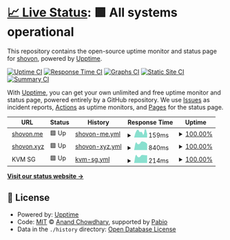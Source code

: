 # [📈 Live Status](https://status.shovon.me): <!--live status--> **🟩 All systems operational**

This repository contains the open-source uptime monitor and status page for [shovon](shovon.me), powered by [Upptime](https://github.com/upptime/upptime).

[![Uptime CI](https://github.com/ajshovon/status.shovon.me/workflows/Uptime%20CI/badge.svg)](https://github.com/ajshovon/status.shovon.me/actions?query=workflow%3A%22Uptime+CI%22)
[![Response Time CI](https://github.com/ajshovon/status.shovon.me/workflows/Response%20Time%20CI/badge.svg)](https://github.com/ajshovon/status.shovon.me/actions?query=workflow%3A%22Response+Time+CI%22)
[![Graphs CI](https://github.com/ajshovon/status.shovon.me/workflows/Graphs%20CI/badge.svg)](https://github.com/ajshovon/status.shovon.me/actions?query=workflow%3A%22Graphs+CI%22)
[![Static Site CI](https://github.com/ajshovon/status.shovon.me/workflows/Static%20Site%20CI/badge.svg)](https://github.com/ajshovon/status.shovon.me/actions?query=workflow%3A%22Static+Site+CI%22)
[![Summary CI](https://github.com/ajshovon/status.shovon.me/workflows/Summary%20CI/badge.svg)](https://github.com/ajshovon/status.shovon.me/actions?query=workflow%3A%22Summary+CI%22)

With [Upptime](https://upptime.js.org), you can get your own unlimited and free uptime monitor and status page, powered entirely by a GitHub repository. We use [Issues](https://github.com/ajshovon/status.shovon.me/issues) as incident reports, [Actions](https://github.com/ajshovon/status.shovon.me/actions) as uptime monitors, and [Pages](https://status.shovon.me) for the status page.

<!--start: status pages-->
<!-- This summary is generated by Upptime (https://github.com/upptime/upptime) -->
<!-- Do not edit this manually, your changes will be overwritten -->
<!-- prettier-ignore -->
| URL | Status | History | Response Time | Uptime |
| --- | ------ | ------- | ------------- | ------ |
| <img alt="" src="https://icons.duckduckgo.com/ip3/shovon.me.ico" height="13"> [shovon.me](https://shovon.me) | 🟩 Up | [shovon-me.yml](https://github.com/ajshovon/status.shovon.me/commits/HEAD/history/shovon-me.yml) | <details><summary><img alt="Response time graph" src="./graphs/shovon-me/response-time-week.png" height="20"> 159ms</summary><br><a href="https://status.shovon.me/history/shovon-me"><img alt="Response time 172" src="https://img.shields.io/endpoint?url=https%3A%2F%2Fraw.githubusercontent.com%2Fajshovon%2Fstatus.shovon.me%2FHEAD%2Fapi%2Fshovon-me%2Fresponse-time.json"></a><br><a href="https://status.shovon.me/history/shovon-me"><img alt="24-hour response time 164" src="https://img.shields.io/endpoint?url=https%3A%2F%2Fraw.githubusercontent.com%2Fajshovon%2Fstatus.shovon.me%2FHEAD%2Fapi%2Fshovon-me%2Fresponse-time-day.json"></a><br><a href="https://status.shovon.me/history/shovon-me"><img alt="7-day response time 159" src="https://img.shields.io/endpoint?url=https%3A%2F%2Fraw.githubusercontent.com%2Fajshovon%2Fstatus.shovon.me%2FHEAD%2Fapi%2Fshovon-me%2Fresponse-time-week.json"></a><br><a href="https://status.shovon.me/history/shovon-me"><img alt="30-day response time 172" src="https://img.shields.io/endpoint?url=https%3A%2F%2Fraw.githubusercontent.com%2Fajshovon%2Fstatus.shovon.me%2FHEAD%2Fapi%2Fshovon-me%2Fresponse-time-month.json"></a><br><a href="https://status.shovon.me/history/shovon-me"><img alt="1-year response time 172" src="https://img.shields.io/endpoint?url=https%3A%2F%2Fraw.githubusercontent.com%2Fajshovon%2Fstatus.shovon.me%2FHEAD%2Fapi%2Fshovon-me%2Fresponse-time-year.json"></a></details> | <details><summary><a href="https://status.shovon.me/history/shovon-me">100.00%</a></summary><a href="https://status.shovon.me/history/shovon-me"><img alt="All-time uptime 99.97%" src="https://img.shields.io/endpoint?url=https%3A%2F%2Fraw.githubusercontent.com%2Fajshovon%2Fstatus.shovon.me%2FHEAD%2Fapi%2Fshovon-me%2Fuptime.json"></a><br><a href="https://status.shovon.me/history/shovon-me"><img alt="24-hour uptime 100.00%" src="https://img.shields.io/endpoint?url=https%3A%2F%2Fraw.githubusercontent.com%2Fajshovon%2Fstatus.shovon.me%2FHEAD%2Fapi%2Fshovon-me%2Fuptime-day.json"></a><br><a href="https://status.shovon.me/history/shovon-me"><img alt="7-day uptime 100.00%" src="https://img.shields.io/endpoint?url=https%3A%2F%2Fraw.githubusercontent.com%2Fajshovon%2Fstatus.shovon.me%2FHEAD%2Fapi%2Fshovon-me%2Fuptime-week.json"></a><br><a href="https://status.shovon.me/history/shovon-me"><img alt="30-day uptime 99.96%" src="https://img.shields.io/endpoint?url=https%3A%2F%2Fraw.githubusercontent.com%2Fajshovon%2Fstatus.shovon.me%2FHEAD%2Fapi%2Fshovon-me%2Fuptime-month.json"></a><br><a href="https://status.shovon.me/history/shovon-me"><img alt="1-year uptime 99.97%" src="https://img.shields.io/endpoint?url=https%3A%2F%2Fraw.githubusercontent.com%2Fajshovon%2Fstatus.shovon.me%2FHEAD%2Fapi%2Fshovon-me%2Fuptime-year.json"></a></details>
| <img alt="" src="https://icons.duckduckgo.com/ip3/shovon.xyz.ico" height="13"> [shovon.xyz](https://shovon.xyz) | 🟩 Up | [shovon-xyz.yml](https://github.com/ajshovon/status.shovon.me/commits/HEAD/history/shovon-xyz.yml) | <details><summary><img alt="Response time graph" src="./graphs/shovon-xyz/response-time-week.png" height="20"> 840ms</summary><br><a href="https://status.shovon.me/history/shovon-xyz"><img alt="Response time 879" src="https://img.shields.io/endpoint?url=https%3A%2F%2Fraw.githubusercontent.com%2Fajshovon%2Fstatus.shovon.me%2FHEAD%2Fapi%2Fshovon-xyz%2Fresponse-time.json"></a><br><a href="https://status.shovon.me/history/shovon-xyz"><img alt="24-hour response time 985" src="https://img.shields.io/endpoint?url=https%3A%2F%2Fraw.githubusercontent.com%2Fajshovon%2Fstatus.shovon.me%2FHEAD%2Fapi%2Fshovon-xyz%2Fresponse-time-day.json"></a><br><a href="https://status.shovon.me/history/shovon-xyz"><img alt="7-day response time 840" src="https://img.shields.io/endpoint?url=https%3A%2F%2Fraw.githubusercontent.com%2Fajshovon%2Fstatus.shovon.me%2FHEAD%2Fapi%2Fshovon-xyz%2Fresponse-time-week.json"></a><br><a href="https://status.shovon.me/history/shovon-xyz"><img alt="30-day response time 923" src="https://img.shields.io/endpoint?url=https%3A%2F%2Fraw.githubusercontent.com%2Fajshovon%2Fstatus.shovon.me%2FHEAD%2Fapi%2Fshovon-xyz%2Fresponse-time-month.json"></a><br><a href="https://status.shovon.me/history/shovon-xyz"><img alt="1-year response time 879" src="https://img.shields.io/endpoint?url=https%3A%2F%2Fraw.githubusercontent.com%2Fajshovon%2Fstatus.shovon.me%2FHEAD%2Fapi%2Fshovon-xyz%2Fresponse-time-year.json"></a></details> | <details><summary><a href="https://status.shovon.me/history/shovon-xyz">100.00%</a></summary><a href="https://status.shovon.me/history/shovon-xyz"><img alt="All-time uptime 100.00%" src="https://img.shields.io/endpoint?url=https%3A%2F%2Fraw.githubusercontent.com%2Fajshovon%2Fstatus.shovon.me%2FHEAD%2Fapi%2Fshovon-xyz%2Fuptime.json"></a><br><a href="https://status.shovon.me/history/shovon-xyz"><img alt="24-hour uptime 100.00%" src="https://img.shields.io/endpoint?url=https%3A%2F%2Fraw.githubusercontent.com%2Fajshovon%2Fstatus.shovon.me%2FHEAD%2Fapi%2Fshovon-xyz%2Fuptime-day.json"></a><br><a href="https://status.shovon.me/history/shovon-xyz"><img alt="7-day uptime 100.00%" src="https://img.shields.io/endpoint?url=https%3A%2F%2Fraw.githubusercontent.com%2Fajshovon%2Fstatus.shovon.me%2FHEAD%2Fapi%2Fshovon-xyz%2Fuptime-week.json"></a><br><a href="https://status.shovon.me/history/shovon-xyz"><img alt="30-day uptime 100.00%" src="https://img.shields.io/endpoint?url=https%3A%2F%2Fraw.githubusercontent.com%2Fajshovon%2Fstatus.shovon.me%2FHEAD%2Fapi%2Fshovon-xyz%2Fuptime-month.json"></a><br><a href="https://status.shovon.me/history/shovon-xyz"><img alt="1-year uptime 100.00%" src="https://img.shields.io/endpoint?url=https%3A%2F%2Fraw.githubusercontent.com%2Fajshovon%2Fstatus.shovon.me%2FHEAD%2Fapi%2Fshovon-xyz%2Fuptime-year.json"></a></details>
| <img alt="" src="https://icons.duckduckgo.com/ip3/null.ico" height="13"> KVM SG | 🟩 Up | [kvm-sg.yml](https://github.com/ajshovon/status.shovon.me/commits/HEAD/history/kvm-sg.yml) | <details><summary><img alt="Response time graph" src="./graphs/kvm-sg/response-time-week.png" height="20"> 214ms</summary><br><a href="https://status.shovon.me/history/kvm-sg"><img alt="Response time 217" src="https://img.shields.io/endpoint?url=https%3A%2F%2Fraw.githubusercontent.com%2Fajshovon%2Fstatus.shovon.me%2FHEAD%2Fapi%2Fkvm-sg%2Fresponse-time.json"></a><br><a href="https://status.shovon.me/history/kvm-sg"><img alt="24-hour response time 274" src="https://img.shields.io/endpoint?url=https%3A%2F%2Fraw.githubusercontent.com%2Fajshovon%2Fstatus.shovon.me%2FHEAD%2Fapi%2Fkvm-sg%2Fresponse-time-day.json"></a><br><a href="https://status.shovon.me/history/kvm-sg"><img alt="7-day response time 214" src="https://img.shields.io/endpoint?url=https%3A%2F%2Fraw.githubusercontent.com%2Fajshovon%2Fstatus.shovon.me%2FHEAD%2Fapi%2Fkvm-sg%2Fresponse-time-week.json"></a><br><a href="https://status.shovon.me/history/kvm-sg"><img alt="30-day response time 219" src="https://img.shields.io/endpoint?url=https%3A%2F%2Fraw.githubusercontent.com%2Fajshovon%2Fstatus.shovon.me%2FHEAD%2Fapi%2Fkvm-sg%2Fresponse-time-month.json"></a><br><a href="https://status.shovon.me/history/kvm-sg"><img alt="1-year response time 217" src="https://img.shields.io/endpoint?url=https%3A%2F%2Fraw.githubusercontent.com%2Fajshovon%2Fstatus.shovon.me%2FHEAD%2Fapi%2Fkvm-sg%2Fresponse-time-year.json"></a></details> | <details><summary><a href="https://status.shovon.me/history/kvm-sg">100.00%</a></summary><a href="https://status.shovon.me/history/kvm-sg"><img alt="All-time uptime 100.00%" src="https://img.shields.io/endpoint?url=https%3A%2F%2Fraw.githubusercontent.com%2Fajshovon%2Fstatus.shovon.me%2FHEAD%2Fapi%2Fkvm-sg%2Fuptime.json"></a><br><a href="https://status.shovon.me/history/kvm-sg"><img alt="24-hour uptime 100.00%" src="https://img.shields.io/endpoint?url=https%3A%2F%2Fraw.githubusercontent.com%2Fajshovon%2Fstatus.shovon.me%2FHEAD%2Fapi%2Fkvm-sg%2Fuptime-day.json"></a><br><a href="https://status.shovon.me/history/kvm-sg"><img alt="7-day uptime 100.00%" src="https://img.shields.io/endpoint?url=https%3A%2F%2Fraw.githubusercontent.com%2Fajshovon%2Fstatus.shovon.me%2FHEAD%2Fapi%2Fkvm-sg%2Fuptime-week.json"></a><br><a href="https://status.shovon.me/history/kvm-sg"><img alt="30-day uptime 100.00%" src="https://img.shields.io/endpoint?url=https%3A%2F%2Fraw.githubusercontent.com%2Fajshovon%2Fstatus.shovon.me%2FHEAD%2Fapi%2Fkvm-sg%2Fuptime-month.json"></a><br><a href="https://status.shovon.me/history/kvm-sg"><img alt="1-year uptime 100.00%" src="https://img.shields.io/endpoint?url=https%3A%2F%2Fraw.githubusercontent.com%2Fajshovon%2Fstatus.shovon.me%2FHEAD%2Fapi%2Fkvm-sg%2Fuptime-year.json"></a></details>

<!--end: status pages-->

[**Visit our status website →**](https://status.shovon.me)

## 📄 License

- Powered by: [Upptime](https://github.com/upptime/upptime)
- Code: [MIT](./LICENSE) © [Anand Chowdhary](https://anandchowdhary.com), supported by [Pabio](https://pabio.com)
- Data in the `./history` directory: [Open Database License](https://opendatacommons.org/licenses/odbl/1-0/)
